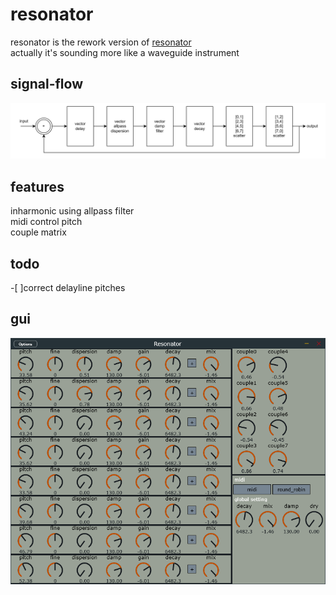 # resonator
resonator is the rework version of [resonator](https://github.com/a5632645/resonator)  
actually it's sounding more like a waveguide instrument  

## signal-flow
![alt text](image.png)

## features
inharmonic using allpass filter  
midi control pitch  
couple matrix  

## todo
-[ ]correct delayline pitches  

## gui
![GUI](gui.png)
